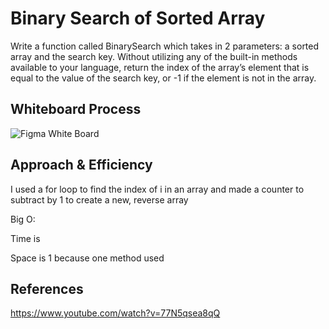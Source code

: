 # Binary Search of Sorted Array

Write a function called BinarySearch which takes in 2 parameters: a sorted array and the search key. Without utilizing any of the built-in methods available to your language, return the index of the array’s element that is equal to the value of the search key, or -1 if the element is not in the array.

## Whiteboard Process

![Figma White Board ](images/WIN_20220627_05_31_26_Pro.jpg)

## Approach & Efficiency

I used a for loop to find the index of i in an array and made a counter to subtract by 1 to create a new, reverse array

Big O:

Time is

Space is 1 because one method used



## References

https://www.youtube.com/watch?v=77N5qsea8qQ
